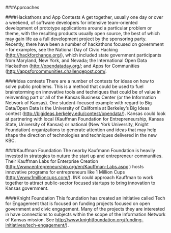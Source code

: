 ###Approaches

####Hackathons and App Contests
A get together, usually one day or over a weekend, of software developers for intensive team-oriented development of prototype applications around a particular problem or theme, with the resulting products usually open source, the best of which may gain life as a full development project by the sponsoring party. Recently, there have been a number of hackathons focused on government – for examples, see the National Day of Civic Hacking (http://hackforchange.org/), which included state government participants from Maryland, New York, and Nevada; the International Open Data Hackathon (http://opendataday.org/; and Apps for Communities (http://appsforcommunities.challengepost.com/.

####Idea contests
There are a number of contests for ideas on how to solve public problems. This is a method that could be used to fuel brainstorming on innovative tools and techniques that could be of value in reinventing part or all of the Kansas Business Center (or the Information Network of Kansas).  One student-focused example with regard to Big Data/Open Data is the University of California at Berkeley’s Big Ideas contest (http://bigideas.berkeley.edu/contest/opendata/).  Kansas could look at partnering with local (Kauffman Foundation for Entrepreneurship, Kansas State, University of Kansas) or national (New York University, Knight Foundation) organizations to generate attention and ideas that may help shape the direction of technologies and techniques delivered in the new KBC.

####Kauffman Foundation
The nearby Kaufmann Foundation is heavily invested in strategies to nuture the start up and entrepreneur communities.  Their Kauffman Labs for Enterprise Creation (http://www.entrepreneurship.org/en/Kauffman-Labs.aspx ) hosts innovative programs for entrepreneurs like 1 Million Cups (http://www.1millioncups.com/). INK could approach Kauffman to work together to attract public-sector focused startups to bring innovation to Kansas government.

####Knight Foundation
This foundation has created an initiative called Tech for Engagement that is focused on funding projects focused on open government and civic engagement. Many of the projects they are interested in have connections to subjects within the scope of the Information Network of Kansas mission. See http://www.knightfoundation.org/funding-initiatives/tech-engagement/). 

